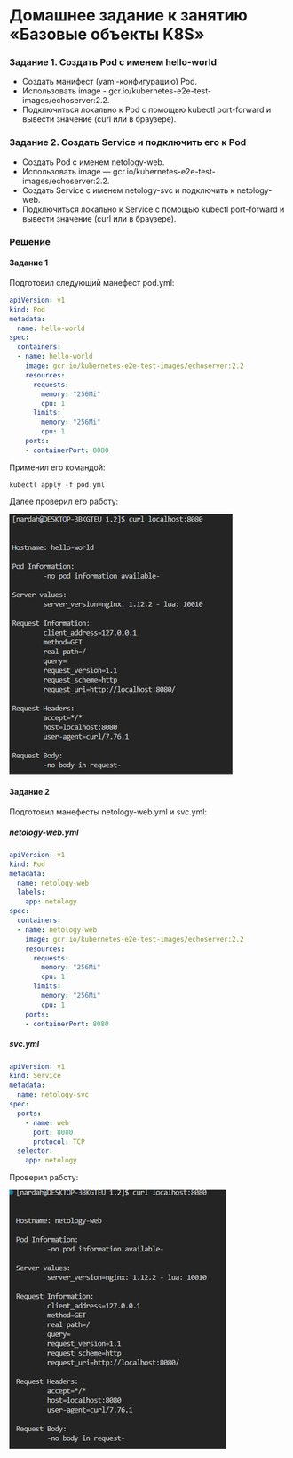 # Домашнее задание к занятию «Базовые объекты K8S»

### Задание 1. Создать Pod с именем hello-world
   - Создать манифест (yaml-конфигурацию) Pod.
   - Использовать image - gcr.io/kubernetes-e2e-test-images/echoserver:2.2.
   - Подключиться локально к Pod с помощью kubectl port-forward и вывести значение (curl или в браузере).
### Задание 2. Создать Service и подключить его к Pod
   - Создать Pod с именем netology-web.
   - Использовать image — gcr.io/kubernetes-e2e-test-images/echoserver:2.2.
   - Создать Service с именем netology-svc и подключить к netology-web.
   - Подключиться локально к Service с помощью kubectl port-forward и вывести значение (curl или в браузере).

### Решение
 #### Задание 1
Подготовил следующий манефест pod.yml:
```yml
apiVersion: v1
kind: Pod
metadata:
  name: hello-world
spec:
  containers:
  - name: hello-world
    image: gcr.io/kubernetes-e2e-test-images/echoserver:2.2
    resources:
      requests:
        memory: "256Mi"
        cpu: 1
      limits:
        memory: "256Mi"
        cpu: 1
    ports:
    - containerPort: 8080
```
Применил его командой: 
```
kubectl apply -f pod.yml
```
Далее проверил его работу:

![Image alt](https://github.com/gemeral68/devops_netology/blob/main/micros-homeworks/12-02-main-obj-K8S/%D0%A1%D0%BD%D0%B8%D0%BC%D0%BE%D0%BA%20%D1%8D%D0%BA%D1%80%D0%B0%D0%BD%D0%B0%202024-08-19%20143624.png)

#### Задание 2
Подготовил манефесты netology-web.yml и svc.yml:

##### netology-web.yml
```yml
apiVersion: v1
kind: Pod
metadata:
  name: netology-web
  labels:
    app: netology
spec:
  containers:
  - name: netology-web
    image: gcr.io/kubernetes-e2e-test-images/echoserver:2.2
    resources:
      requests:
        memory: "256Mi"
        cpu: 1
      limits:
        memory: "256Mi"
        cpu: 1
    ports:
    - containerPort: 8080
```

##### svc.yml
```yml
apiVersion: v1
kind: Service
metadata:
  name: netology-svc
spec:
  ports:
    - name: web
      port: 8080
      protocol: TCP
  selector:
    app: netology
```

Проверил работу:

![Image alt](https://github.com/gemeral68/devops_netology/blob/main/micros-homeworks/12-02-main-obj-K8S/%D0%A1%D0%BD%D0%B8%D0%BC%D0%BE%D0%BA%20%D1%8D%D0%BA%D1%80%D0%B0%D0%BD%D0%B0%202024-08-19%20144007.png)

